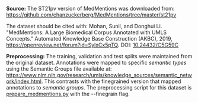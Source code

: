 **Source:** The ST21pv version of MedMentions was downloaded from: https://github.com/chanzuckerberg/MedMentions/tree/master/st21pv

The dataset should be cited with: Mohan, Sunil, and Donghui Li. "MedMentions: A Large Biomedical Corpus Annotated with UMLS Concepts." Automated Knowledge Base Construction (AKBC), 2019, https://openreview.net/forum?id=SylxCx5pTQ. DOI: [10.24432/C5G59C](https://doi.org/10.24432/C5G59C)

**Preprocessing:** The training, validation and test splits were maintained from the original dataset. Annotations were mapped to specific *semantic types* using the Semantic Groups file available at: https://www.nlm.nih.gov/research/umls/knowledge_sources/semantic_network/index.html. This contrasts with the finegrained version that mapped annotations to *semantic groups*. The preprocessing script for this dataset is [prepare_medmentions.py](https://github.com/Glasgow-AI4BioMed/bioner/blob/main/prepare_medmentions.py.py) with the --finegrain flag.

